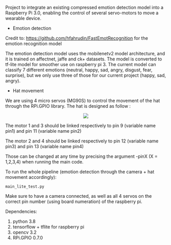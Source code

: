 Project to integrate an existing compressed emotion detection model into a Raspberry Pi 3.0, enabling the control of several servo-motors to move a wearable device.

-	Emotion detection

Credit to: https://github.com/hfahrudin/FastEmotRecognition for the emotion recognition model

The emotion detection model uses the mobilenetv2 model architecture, and it is trained on affectnet, jaffe and ck+ datasets. The model is converted to tf-lite model for smoother use on raspberry pi 3. The current model can classify 7 different emotions (neutral, happy, sad, angry, disgust, fear, surprise), but we only use three of those for our current project (happy, sad, angry).

-	Hat movement 

We are using 4 micro servos (MG90S) to control the movement of the hat through the RPi.GPIO library. The hat is designed as follow :
<p align="center">
  <img  src="https://user-images.githubusercontent.com/91775734/145547381-41a32b53-d967-483b-87f4-05ca813f9fcd.png">
</p>

The motor 1 and 3 should be linked respectively to pin 9 (variable name pin1) and pin 11 (variable name pin2)

The motor 2 and 4 should be linked respectively to pin 12 (variable name pin3) and pin 13 (variable name pin4)

Those can be changed at any time by precising the argument -pinX (X = 1,2,3,4) when running the main code.

To run the whole pipeline (emotion detection through the camera + hat movement accordingly):
```
main_lite_test.py 
```

Make sure to have a camera connected, as well as all 4 servos on the correct pin number (using board numeration) of the raspberry pi. 

Dependencies:
1. python 3.8
2. tensorflow + tflite for raspberry pi
3. opencv 3.2
4. RPi.GPIO 0.7.0
